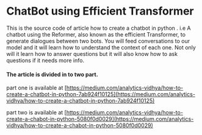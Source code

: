# ChatBot using Efficient Transformer

This is the source code of article how to create a chatbot in python .  i.e A chatbot using the Reformer, also known as the efficient Transformer, to generate  dialogues between two bots. You will feed conversations to our model and it will learn how to understand the context of each one. Not only will it learn how to answer questions but it will also know how to ask questions if it needs more info. 

#### The article is divided in to two part.

part one is available at [https://medium.com/analytics-vidhya/how-to-create-a-chatbot-in-python-7ab924f10125](https://medium.com/analytics-vidhya/how-to-create-a-chatbot-in-python-7ab924f10125)

part two is available at [https://medium.com/analytics-vidhya/how-to-create-a-chabot-in-python-5080f0d0029](https://medium.com/analytics-vidhya/how-to-create-a-chabot-in-python-5080f0d0029)

